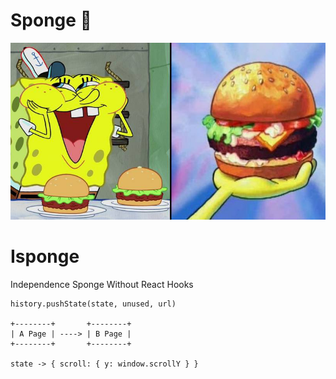 # Sponge 🧽
<p align="center"><img width="600px" src="assets/spongebob.jpg" alt="puppet core"></p>

# Isponge
Independence Sponge Without React Hooks

```
history.pushState(state, unused, url)

+--------+       +--------+
| A Page | ----> | B Page |
+--------+       +--------+

state -> { scroll: { y: window.scrollY } }
```